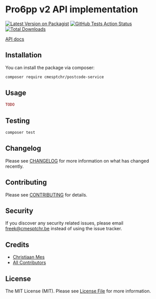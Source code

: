 # Pro6pp v2 API implementation

[![Latest Version on Packagist](https://img.shields.io/packagist/v/cmesptchr/postcode-service.svg?style=flat-square)](https://packagist.org/packages/cmesptchr/postcode-service)
[![GitHub Tests Action Status](https://img.shields.io/github/workflow/status/cmesptchr/postcode-service/run-tests?label=tests)](https://github.com/cmesptchr/postcode-service/actions?query=workflow%3Arun-tests+branch%3Amaster)
[![Total Downloads](https://img.shields.io/packagist/dt/cmesptchr/postcode-service.svg?style=flat-square)](https://packagist.org/packages/cmesptchr/postcode-service)


[API docs]((https://pro6pp.nl/docs/v2/redoc))

## Installation

You can install the package via composer:

```bash
composer require cmesptchr/postcode-service
```

## Usage

``` php
TODO
```

## Testing

``` bash
composer test
```

## Changelog

Please see [CHANGELOG](CHANGELOG.md) for more information on what has changed recently.

## Contributing

Please see [CONTRIBUTING](CONTRIBUTING.md) for details.

## Security

If you discover any security related issues, please email freek@cmesptchr.be instead of using the issue tracker.

## Credits

- [Christiaan Mes](https://github.com/cmesptchr)
- [All Contributors](../../contributors)

## License

The MIT License (MIT). Please see [License File](LICENSE.md) for more information.
